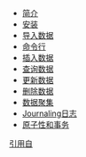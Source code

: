 <!--
author: Vincent Tian
head: https://avatars1.githubusercontent.com/u/4413265?v=3&s=400
date: 2016-02-01
title: mongoDB入门指南
tags: mongoDB,教程
category: mongoDB
status: publish
summary: 《MongoDB入门指南》是一个快速入门MongoDB的教程，它以MongoDB的3.0版本进行说明。本教程安装的是MongoDB Windows 64位版本，目的只是为了让读者快速的入门MongoDB，快速理解和操作MongoDB。在开发或生产中强烈要求使用Linux版本。
         
-->

* [简介](./book/introduction.md)
* [安装](./book/install.md)
* [导入数据](./book/import.md)
* [命令行](./book/shell.md)
* [插入数据](./book/insert.md)
* [查询数据](./book/query.md)
* [更新数据](./book/update.md)
* [删除数据](./book/remove.md)
* [数据聚集](./book/aggregation.md)
* [Journaling日志](./book/journal.md)
* [原子性和事务](./book/transactions.md)

[引用自](https://www.gitbook.com/book/jockchou/getting-started-with-mongodb/details)